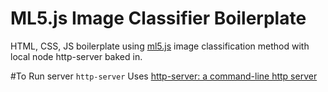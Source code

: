 # ML5.js Image Classifier Boilerplate
HTML, CSS, JS boilerplate using [ml5.js](https://ml5js.org/) image classification method with local node http-server baked in.

#To Run server
`http-server`
Uses [http-server: a command-line http server](https://www.npmjs.com/package/http-server)